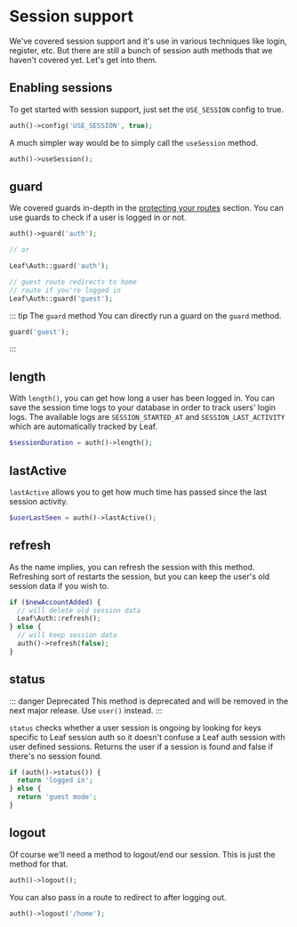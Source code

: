 # Session support

<!-- markdownlint-disable no-inline-html -->

We've covered session support and it's use in various techniques like login, register, etc. But there are still a bunch of session auth methods that we haven't covered yet. Let's get into them.

## Enabling sessions

To get started with session support, just set the `USE_SESSION` config to true.

```php
auth()->config('USE_SESSION', true);
```

A much simpler way would be to simply call the `useSession` method.

```php
auth()->useSession();
```

## guard

We covered guards in-depth in the [protecting your routes](/modules/auth/protecting-your-routes) section. You can use guards to check if a user is logged in or not.

```php
auth()->guard('auth');

// or

Leaf\Auth::guard('auth');

// guest route redirects to home
// route if you're logged in
Leaf\Auth::guard('guest');
```

::: tip The <code>guard</code> method
You can directly run a guard on the `guard` method.

```php
guard('guest');
```

:::

## length

With `length()`, you can get how long a user has been logged in. You can save the session time logs to your database in order to track users' login logs. The available logs are `SESSION_STARTED_AT` and `SESSION_LAST_ACTIVITY` which are automatically tracked by Leaf.

```php
$sessionDuration = auth()->length();
```

## lastActive

`lastActive` allows you to get how much time has passed since the last session activity.

```php
$userLastSeen = auth()->lastActive();
```

## refresh

As the name implies, you can refresh the session with this method. Refreshing sort of restarts the session, but you can keep the user's old session data if you wish to.

```php
if ($newAccountAdded) {
  // will delete old session data
  Leaf\Auth::refresh();
} else {
  // will keep session data
  auth()->refresh(false);
}
```

## status

::: danger Deprecated
This method is deprecated and will be removed in the next major release. Use `user()` instead.
:::

`status` checks whether a user session is ongoing by looking for keys specific to Leaf session auth so it doesn't confuse a Leaf auth session with user defined sessions. Returns the user if a session is found and false if there's no session found.

```php
if (auth()->status()) {
  return 'logged in';
} else {
  return 'guest mode';
}
```

## logout

Of course we'll need a method to logout/end our session. This is just the method for that.

```php
auth()->logout();
```

You can also pass in a route to redirect to after logging out.

```php
auth()->logout('/home');
```

